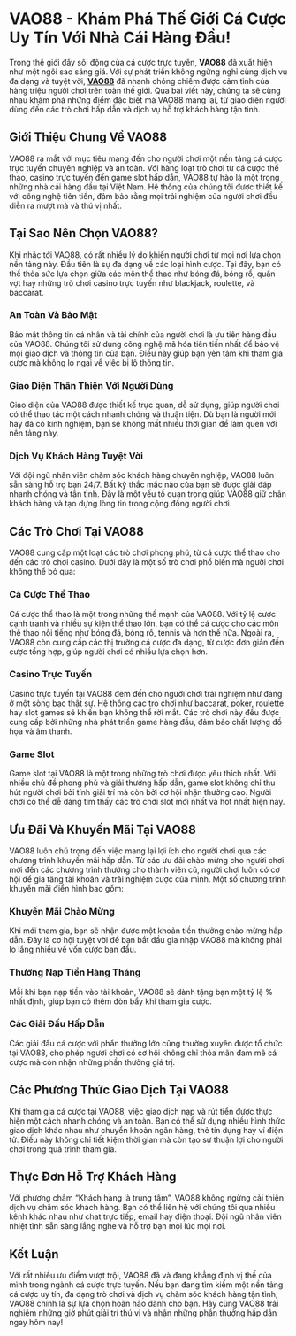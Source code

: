 <h1>VAO88 - Khám Phá Thế Giới Cá Cược Uy Tín Với Nhà Cái Hàng Đầu!</h1><p>Trong thế giới đầy sôi động của cá cược trực tuyến, <strong>VAO88</strong> đã xuất hiện như một ngôi sao sáng giá. Với sự phát triển không ngừng nghỉ cùng dịch vụ đa dạng và tuyệt vời, <strong><a href="https://vao88.com/">VAO88</a></strong> đã nhanh chóng chiếm được cảm tình của hàng triệu người chơi trên toàn thế giới. Qua bài viết này, chúng ta sẽ cùng nhau khám phá những điểm đặc biệt mà VAO88 mang lại, từ giao diện người dùng đến các trò chơi hấp dẫn và dịch vụ hỗ trợ khách hàng tận tình.</p>
<h2>Giới Thiệu Chung Về VAO88</h2><p>VAO88 ra mắt với mục tiêu mang đến cho người chơi một nền tảng cá cược trực tuyến chuyên nghiệp và an toàn. Với hàng loạt trò chơi từ cá cược thể thao, casino trực tuyến đến game slot hấp dẫn, VAO88 tự hào là một trong những nhà cái hàng đầu tại Việt Nam. Hệ thống của chúng tôi được thiết kế với công nghệ tiên tiến, đảm bảo rằng mọi trải nghiệm của người chơi đều diễn ra mượt mà và thú vị nhất.</p>
<h2>Tại Sao Nên Chọn VAO88?</h2><p>Khi nhắc tới VAO88, có rất nhiều lý do khiến người chơi từ mọi nơi lựa chọn nền tảng này. Đầu tiên là sự đa dạng về các loại hình cược. Tại đây, bạn có thể thỏa sức lựa chọn giữa các môn thể thao như bóng đá, bóng rổ, quần vợt hay những trò chơi casino trực tuyến như blackjack, roulette, và baccarat.</p><h3>An Toàn Và Bảo Mật</h3><p>Bảo mật thông tin cá nhân và tài chính của người chơi là ưu tiên hàng đầu của VAO88. Chúng tôi sử dụng công nghệ mã hóa tiên tiến nhất để bảo vệ mọi giao dịch và thông tin của bạn. Điều này giúp bạn yên tâm khi tham gia cược mà không lo ngại về việc bị lộ thông tin.</p><h3>Giao Diện Thân Thiện Với Người Dùng</h3><p>Giao diện của VAO88 được thiết kế trực quan, dễ sử dụng, giúp người chơi có thể thao tác một cách nhanh chóng và thuận tiện. Dù bạn là người mới hay đã có kinh nghiệm, bạn sẽ không mất nhiều thời gian để làm quen với nền tảng này.</p>
<h3>Dịch Vụ Khách Hàng Tuyệt Vời</h3><p>Với đội ngũ nhân viên chăm sóc khách hàng chuyên nghiệp, VAO88 luôn sẵn sàng hỗ trợ bạn 24/7. Bất kỳ thắc mắc nào của bạn sẽ được giải đáp nhanh chóng và tận tình. Đây là một yếu tố quan trọng giúp VAO88 giữ chân khách hàng và tạo dựng lòng tin trong cộng đồng người chơi.</p>
<h2>Các Trò Chơi Tại VAO88</h2><p>VAO88 cung cấp một loạt các trò chơi phong phú, từ cá cược thể thao cho đến các trò chơi casino. Dưới đây là một số trò chơi phổ biến mà người chơi không thể bỏ qua:</p>
<h3>Cá Cược Thể Thao</h3><p>Cá cược thể thao là một trong những thế mạnh của VAO88. Với tỷ lệ cược cạnh tranh và nhiều sự kiện thể thao lớn, bạn có thể cá cược cho các môn thể thao nổi tiếng như bóng đá, bóng rổ, tennis và hơn thế nữa. Ngoài ra, VAO88 còn cung cấp các thị trường cá cược đa dạng, từ cược đơn giản đến cược tổng hợp, giúp người chơi có nhiều lựa chọn hơn.</p>
<h3>Casino Trực Tuyến</h3><p>Casino trực tuyến tại VAO88 đem đến cho người chơi trải nghiệm như đang ở một sòng bạc thật sự. Hệ thống các trò chơi như baccarat, poker, roulette hay slot games sẽ khiến bạn không thể rời mắt. Các trò chơi này đều được cung cấp bởi những nhà phát triển game hàng đầu, đảm bảo chất lượng đồ họa và âm thanh.</p>
<h3>Game Slot</h3><p>Game slot tại VAO88 là một trong những trò chơi được yêu thích nhất. Với nhiều chủ đề phong phú và giải thưởng hấp dẫn, game slot không chỉ thu hút người chơi bởi tính giải trí mà còn bởi cơ hội nhận thưởng cao. Người chơi có thể dễ dàng tìm thấy các trò chơi slot mới nhất và hot nhất hiện nay.</p>
<h2>Ưu Đãi Và Khuyến Mãi Tại VAO88</h2><p>VAO88 luôn chú trọng đến việc mang lại lợi ích cho người chơi qua các chương trình khuyến mãi hấp dẫn. Từ các ưu đãi chào mừng cho người chơi mới đến các chương trình thưởng cho thành viên cũ, người chơi luôn có cơ hội để gia tăng tài khoản và trải nghiệm cược của mình. Một số chương trình khuyến mãi điển hình bao gồm:</p>
<h3>Khuyến Mãi Chào Mừng</h3><p>Khi mới tham gia, bạn sẽ nhận được một khoản tiền thưởng chào mừng hấp dẫn. Đây là cơ hội tuyệt vời để bạn bắt đầu gia nhập VAO88 mà không phải lo lắng nhiều về vốn cược ban đầu.</p>
<h3>Thưởng Nạp Tiền Hàng Tháng</h3><p>Mỗi khi bạn nạp tiền vào tài khoản, VAO88 sẽ dành tặng bạn một tỷ lệ % nhất định, giúp bạn có thêm đòn bẩy khi tham gia cược.</p>
<h3>Các Giải Đấu Hấp Dẫn</h3><p>Các giải đấu cá cược với phần thưởng lớn cũng thường xuyên được tổ chức tại VAO88, cho phép người chơi có cơ hội không chỉ thỏa mãn đam mê cá cược mà còn nhận những phần thưởng giá trị.</p>
<h2>Các Phương Thức Giao Dịch Tại VAO88</h2><p>Khi tham gia cá cược tại VAO88, việc giao dịch nạp và rút tiền được thực hiện một cách nhanh chóng và an toàn. Bạn có thể sử dụng nhiều hình thức giao dịch khác nhau như chuyển khoản ngân hàng, thẻ tín dụng hay ví điện tử. Điều này không chỉ tiết kiệm thời gian mà còn tạo sự thuận lợi cho người chơi trong quá trình tham gia.</p>
<h2>Thực Đơn Hỗ Trợ Khách Hàng</h2><p>Với phương châm “Khách hàng là trung tâm”, VAO88 không ngừng cải thiện dịch vụ chăm sóc khách hàng. Bạn có thể liên hệ với chúng tôi qua nhiều kênh khác nhau như chat trực tiếp, email hay điện thoại. Đội ngũ nhân viên nhiệt tình sẵn sàng lắng nghe và hỗ trợ bạn mọi lúc mọi nơi.</p>
<h2>Kết Luận</h2><p>Với rất nhiều ưu điểm vượt trội, VAO88 đã và đang khẳng định vị thế của mình trong ngành cá cược trực tuyến. Nếu bạn đang tìm kiếm một nền tảng cá cược uy tín, đa dạng trò chơi và dịch vụ chăm sóc khách hàng tận tình, VAO88 chính là sự lựa chọn hoàn hảo dành cho bạn. Hãy cùng VAO88 trải nghiệm những giờ phút giải trí thú vị và nhận những phần thưởng hấp dẫn ngay hôm nay!</p>
